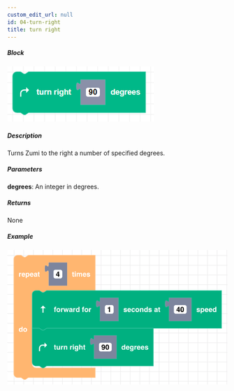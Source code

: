 ```yaml
---
custom_edit_url: null
id: 04-turn-right
title: turn right
---
```


##### Block

![turn right image](turn_right.png)

##### Description

Turns Zumi to the right a number of specified degrees.

##### Parameters

**degrees**: An integer in degrees. <br /> 

##### Returns

None

##### Example

![turn right example](turn_right_example.png)
